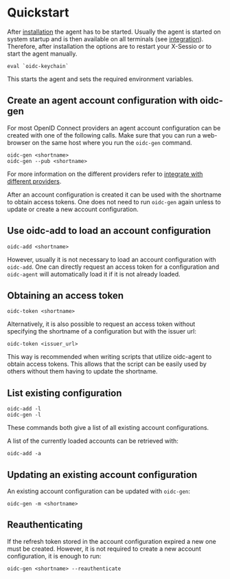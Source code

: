 # Quickstart

After [installation](installation/install.md) the agent has to be started. Usually the agent is started on system
startup and is then available on all terminals (see [integration](configuration/integration.md)). Therefore, after
installation the options are to restart your X-Sessio or to start the agent manually.

```
eval `oidc-keychain`
```

This starts the agent and sets the required environment variables.

## Create an agent account configuration with oidc-gen

For most OpenID Connect providers an agent account configuration can be created with one of the following calls. Make
sure that you can run a web-browser on the same host where you run the `oidc-gen` command.

```
oidc-gen <shortname>
oidc-gen --pub <shortname>
```

For more information on the different providers refer to [integrate with different providers](provider/provider.md).

After an account configuration is created it can be used with the shortname to obtain access tokens. One does not need
to run `oidc-gen` again unless to update or create a new account configuration.

## Use oidc-add to load an account configuration

```
oidc-add <shortname>
```

However, usually it is not necessary to load an account configuration with
`oidc-add`. One can directly request an access token for a configuration and
`oidc-agent` will automatically load it if it is not already loaded.

## Obtaining an access token

```
oidc-token <shortname>
```

Alternatively, it is also possible to request an access token without specifying the shortname of a configuration but
with the issuer url:

```
oidc-token <issuer_url>
```

This way is recommended when writing scripts that utilize oidc-agent to obtain access tokens. This allows that the
script can be easily used by others without them having to update the shortname.

## List existing configuration

```
oidc-add -l
oidc-gen -l
```

These commands both give a list of all existing account configurations.

A list of the currently loaded accounts can be retrieved with:

```
oidc-add -a
```

## Updating an existing account configuration

An existing account configuration can be updated with `oidc-gen`:

```
oidc-gen -m <shortname>
```

## Reauthenticating

If the refresh token stored in the account configuration expired a new one must be created. However, it is not required
to create a new account configuration, it is enough to run:

```
oidc-gen <shortname> --reauthenticate
```